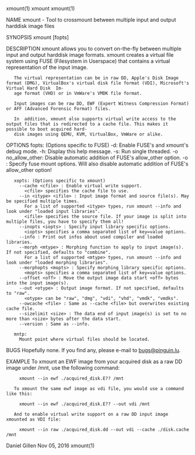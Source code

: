 xmount(1)                                                                      xmount                                                                      xmount(1)

NAME
       xmount - Tool to crossmount between multiple input and output harddisk image files

SYNOPSIS
       xmount [fopts] <xopts> <mntp>

DESCRIPTION
       xmount allows you to convert on-the-fly between multiple input and output harddisk image formats. xmount creates a virtual file system using FUSE (Filesystem
       in Userspace) that contains a virtual representation of the input image.

       The virtual representation can be in raw DD, Apple's Disk Image format (DMG), VirtualBox's virtual disk file format (VDI), Microsoft's Virtual Hard Disk  Im‐
       age format (VHD) or in VmWare's VMDK file format.

       Input images can be raw DD, EWF (Expert Witness Compression Format) or AFF (Advanced Forensic Format) files.

       In  addition, xmount also supports virtual write access to the output files that is redirected to a cache file. This makes it possible to boot acquired hard‐
       disk images using QEMU, KVM, VirtualBox, VmWare or alike.

OPTIONS
       fopts: (Options specific to FUSE)
         -d: Enable FUSE's and xmount's debug mode.
         -h: Display this help message.
         -s: Run single threaded.
         -o no_allow_other: Disable automatic addition of FUSE's allow_other option.
         -o <fmopts> :
           Specify fuse mount options. Will also disable automatic addition of FUSE's
           allow_other option!

       xopts: (Options specific to xmount)
         --cache <cfile> : Enable virtual write support.
           <cfile> specifies the cache file to use.
         --in <itype> <ifile> : Input image format and source file(s). May be specified multiple times.
           For a list of supported <itype> types, run xmount --info and look under "loaded input libraries".
           <ifile> specifies the source file. If your image is split into multiple files, you have to specify them all!
         --inopts <iopts> : Specify input library specific options.
           <iopts> specifies a comma separated list of key=value options.
         --info : Print out infos about used compiler and loaded libraries.
         --morph <mtype> : Morphing function to apply to input image(s). If not specified, defaults to "combine".
           For a list of supported <mtype> types, run xmount --info and look under "loaded morphing libraries".
         --morphopts <mopts> : Specify morphing library specific options.
           <mopts> specifies a comma separated list of key=value options.
         --offset <off> : Move the output image data start <off> bytes into the input image(s).
         --out <otype> : Output image format. If not specified, defaults to "raw".
           <otype> can be "raw", "dmg", "vdi", "vhd", "vmdk", "vmdks".
         --owcache <file> : Same as --cache <file> but overwrites existing cache file.
         --sizelimit <size> : The data end of input image(s) is set to no more than <size> bytes after the data start.
         --version : Same as --info.

       mntp:
         Mount point where virtual files should be located.

BUGS
       Hopefully none. If you find any, please e-mail to <bugs@pinguin.lu>.

EXAMPLE
       To xmount an EWF image from your acquired disk as a raw DD image under /mnt, use the following command:

         xmount --in ewf ./acquired_disk.E?? /mnt

       To xmount the same ewf image as vdi file, you would use a command like this:

         xmount --in ewf ./acquired_disk.E?? --out vdi /mnt

       And to enable virtual write support on a raw DD input image xmounted as VDI file:

         xmount --in raw ./acquired_disk.dd --out vdi --cache ./disk.cache /mnt

Daniel Gillen                                                               Nov 05, 2016                                                                   xmount(1)
